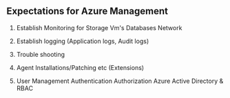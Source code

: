 ## Expectations for Azure Management

1. Establish Monitoring for
		Storage
		Vm's
		Databases
		Network
		
2. Establish logging (Application logs, Audit logs)

3. Trouble shooting
4. Agent Installations/Patching etc  (Extensions)
5. User Management
	 Authentication
	 Authorization
	    Azure Active Directory & RBAC